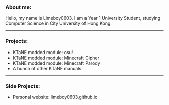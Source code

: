 ### About me:
Hello, my name is Limeboy0603. I am a Year 1 University Student, studying Computer Science in City University of Hong Kong.

---

### Projects:
- KTaNE modded module: osu!
- KTaNE modded module: Minecraft Cipher
- KTaNE modded module: Minecraft Parody
- A bunch of other KTaNE manuals

---

### Side Projects:
- Personal website: limeboy0603.github.io
